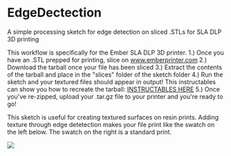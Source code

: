 # EdgeDectection
A simple processing sketch for edge detection on sliced .STLs for SLA DLP 3D printing

This workflow is specifically for the Ember SLA DLP 3D printer. 
1.) Once you have an .STL prepped for printing, slice on www.emberprinter.com
2.) Download the tarball once your file has been sliced
3.) Extract the contents of the tarball and place in the "slices" folder of the sketch folder
4.) Run the sketch and your textured files should appear in output! This instructables can show you how to recreate the tarball:
<a href ="http://www.instructables.com/id/Ember-Printer-Achieving-Layered-Geometries-with-Pn/"> INSTRUCTABLES HERE</a>
5.) Once you've re-zipped, upload your .tar.gz file to your printer and you're ready to go!

This sketch is useful for creating textured surfaces on resin prints. Adding texture through edge detetection makes your file print like the swatch on the left below. The swatch on the right is a standard print.


<img src =" http://cdn.instructables.com/FWY/CFEP/I6NI4Y89/FWYCFEPI6NI4Y89.MEDIUM.jpg"></div>
